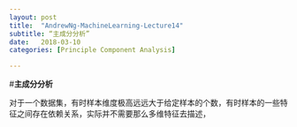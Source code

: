 ```yaml
---
layout: post
title:  "AndrewNg-MachineLearning-Lecture14"
subtitle: “主成分分析”
date:   2018-03-10
categories: [Principle Component Analysis]

---
```

<script type="text/x-mathjax-config"> MathJax.Hub.Config({ tex2jax: {inlineMath: [['$','$'],['\\(','\\)']]} }); </script> <script type="text/javascript" async src="https://cdn.mathjax.org/mathjax/latest/MathJax.js?config=TeX-MML-AM_CHTML"> </script>

#**主成分分析**

对于一个数据集，有时样本维度极高远远大于给定样本的个数，有时样本的一些特征之间存在依赖关系，实际并不需要那么多维特征去描述，
